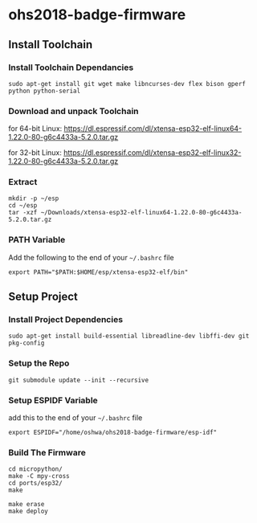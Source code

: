 # ohs2018-badge-firmware
## Install Toolchain
### Install Toolchain Dependancies
```
sudo apt-get install git wget make libncurses-dev flex bison gperf python python-serial
```

### Download and unpack Toolchain
for 64-bit Linux:
https://dl.espressif.com/dl/xtensa-esp32-elf-linux64-1.22.0-80-g6c4433a-5.2.0.tar.gz

for 32-bit Linux:
https://dl.espressif.com/dl/xtensa-esp32-elf-linux32-1.22.0-80-g6c4433a-5.2.0.tar.gz

### Extract
```
mkdir -p ~/esp
cd ~/esp
tar -xzf ~/Downloads/xtensa-esp32-elf-linux64-1.22.0-80-g6c4433a-5.2.0.tar.gz
```

### PATH Variable
Add the following to the end of your `~/.bashrc` file

```
export PATH="$PATH:$HOME/esp/xtensa-esp32-elf/bin"
```
## Setup Project
### Install Project Dependencies
```
sudo apt-get install build-essential libreadline-dev libffi-dev git pkg-config

```
### Setup the Repo
```
git submodule update --init --recursive
```

### Setup ESPIDF Variable
add this to the end of your `~/.bashrc` file

```
export ESPIDF="/home/oshwa/ohs2018-badge-firmware/esp-idf"
```

### Build The Firmware
```
cd micropython/
make -C mpy-cross
cd ports/esp32/
make

make erase
make deploy
```
